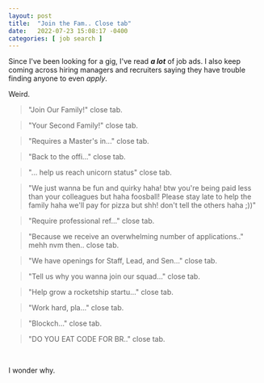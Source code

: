 ```yaml
---
layout: post
title:  "Join the Fam.. Close tab"
date:   2022-07-23 15:08:17 -0400
categories: [ job search ]
---
```


Since I've been looking for a gig, I've read ***a lot*** of job ads. I also keep
coming across hiring managers and recruiters saying they have trouble finding
anyone to even _apply_.

Weird.

> "Join Our Family!" close tab.

> "Your Second Family!" close tab.

> "Requires a Master's in..." close tab.

> "Back to the offi..." close tab.

> "... help us reach unicorn status" close tab.

>"We just wanna be fun and quirky haha! btw you're being paid less than your
colleagues but haha foosball! Please stay late to help the family haha we'll pay
for pizza but shh! don't tell the others haha ;))"

> "Require professional ref..." close tab.

>"Because we receive an overwhelming number of applications.." mehh nvm then..
close tab.

> "We have openings for Staff, Lead, and Sen..." close tab.

>"Tell us why you wanna join our squad..." close tab.

> "Help grow a rocketship startu..." close tab.

> "Work hard, pla..." close tab.

>"Blockch..." close tab.

>"DO YOU EAT CODE FOR BR.." close tab.

<br>

I wonder why.

